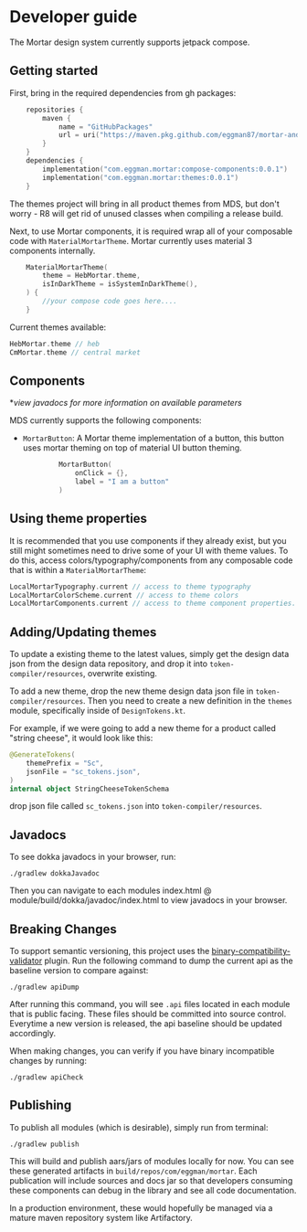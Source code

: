 # Developer guide

The Mortar design system currently supports jetpack compose. 

## Getting started 

First, bring in the required dependencies from gh packages:
```kotlin
    repositories {
        maven {
            name = "GitHubPackages"
            url = uri("https://maven.pkg.github.com/eggman87/mortar-android")
        }    
    }      
    dependencies {
        implementation("com.eggman.mortar:compose-components:0.0.1")
        implementation("com.eggman.mortar:themes:0.0.1")
    }
```

The themes project will bring in all product themes from MDS, but don't worry - R8 will get rid of unused
classes when compiling a release build.

Next, to use Mortar components, it is required wrap all of your composable code with `MaterialMortarTheme`. Mortar currently
uses material 3 components internally. 

```kotlin
    MaterialMortarTheme(
        theme = HebMortar.theme,
        isInDarkTheme = isSystemInDarkTheme(),
    ) {
        //your compose code goes here....
    }
```

Current themes available: 
```kotlin
HebMortar.theme // heb 
CmMortar.theme // central market
```

## Components
*_view javadocs for more information on available parameters_

MDS currently supports the following components:



* `MortarButton`: A Mortar theme implementation of a button, this button uses mortar theming on top of material UI button theming.
```kotlin
            MortarButton(
                onClick = {},
                label = "I am a button"
            )
```
## Using theme properties 
It is recommended that you use components if they already exist, but you still might sometimes need 
to drive some of your UI with theme values. To do this, access colors/typography/components from 
any composable code that is within a `MaterialMortarTheme`:
```kotlin
LocalMortarTypography.current // access to theme typography 
LocalMortarColorScheme.current // access to theme colors
LocalMortarComponents.current // access to theme component properties.
```

## Adding/Updating themes 
To update a existing theme to the latest values, simply get the design data json from the design 
data repository, and drop it into `token-compiler/resources`, overwrite existing. 

To add a new theme, drop the new theme design data json file in `token-compiler/resources`. Then you 
need to create a new definition in the `themes` module, specifically inside of `DesignTokens.kt`. 

For example, if we were going to add a new theme for a product called "string cheese", it would look
like this: 

```kotlin
@GenerateTokens(
    themePrefix = "Sc",
    jsonFile = "sc_tokens.json",
)
internal object StringCheeseTokenSchema
```

drop json file called `sc_tokens.json` into `token-compiler/resources`.

## Javadocs
To see dokka javadocs in your browser, run:
```
./gradlew dokkaJavadoc
```
Then you can navigate to each modules index.html @ module/build/dokka/javadoc/index.html to view 
javadocs in your browser. 

## Breaking Changes
To support semantic versioning, this project uses the [binary-compatibility-validator](https://github.com/Kotlin/binary-compatibility-validator) 
plugin. Run the following command to dump the current api as the baseline version to compare against:
```
./gradlew apiDump
```
After running this command, you will see `.api` files located in each module that is public facing. These 
files should be committed into source control. Everytime a new version is released, the api baseline
should be updated accordingly. 

When making changes, you can verify if you have binary incompatible changes by running: 
```
./gradlew apiCheck
```

## Publishing
To publish all modules (which is desirable), simply run from terminal:
```
./gradlew publish
```
This will build and publish aars/jars of modules locally for now. You can see these generated artifacts
in `build/repos/com/eggman/mortar`. Each publication will include sources and docs jar so that developers
consuming these components can debug in the library and see all code documentation.

In a production environment, these would hopefully be managed via a mature maven repository system
like Artifactory. 

